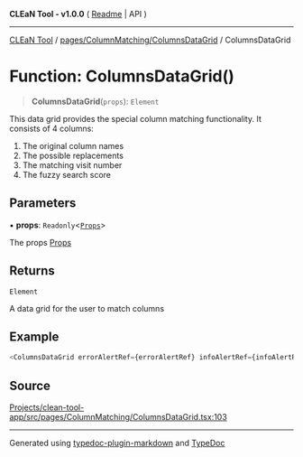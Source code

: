 **CLEaN Tool - v1.0.0** ( [Readme](../../../../README.md) \| API )

***

[CLEaN Tool](../../../../modules.md) / [pages/ColumnMatching/ColumnsDataGrid](../README.md) / ColumnsDataGrid

# Function: ColumnsDataGrid()

> **ColumnsDataGrid**(`props`): `Element`

This data grid provides the special column matching functionality.
It consists of 4 columns:
1. The original column names
2. The possible replacements
3. The matching visit number
4. The fuzzy search score

## Parameters

▪ **props**: `Readonly`\<[`Props`](../private/interfaces/Props.md)\>

The props [Props](../private/interfaces/Props.md)

## Returns

`Element`

A data grid for the user to match columns

## Example

```ts
<ColumnsDataGrid errorAlertRef={errorAlertRef} infoAlertRef={infoAlertRef} />
```

## Source

[Projects/clean-tool-app/src/pages/ColumnMatching/ColumnsDataGrid.tsx:103](https://github.com/yuckyh/clean-tool-app/)

***

Generated using [typedoc-plugin-markdown](https://www.npmjs.com/package/typedoc-plugin-markdown) and [TypeDoc](https://typedoc.org/)
